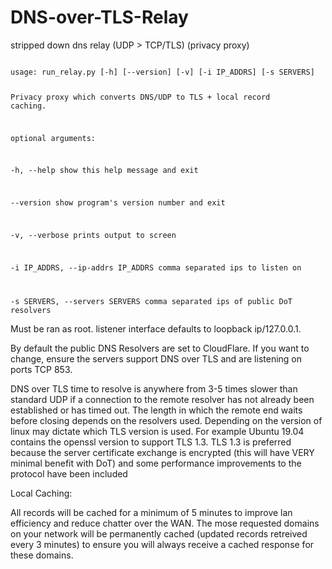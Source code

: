 # DNS-over-TLS-Relay
stripped down dns relay (UDP > TCP/TLS) (privacy proxy)

<code>
usage: run_relay.py [-h] [--version] [-v] [-i IP_ADDRS] [-s SERVERS]

Privacy proxy which converts DNS/UDP to TLS + local record caching.

optional arguments:

  -h, --help                        show this help message and exit

  --version                         show program's version number and exit

  -v, --verbose                     prints output to screen

  -i IP_ADDRS, --ip-addrs IP_ADDRS  comma separated ips to listen on

  -s SERVERS, --servers SERVERS     comma separated ips of public DoT resolvers
</code>

Must be ran as root. listener interface defaults to loopback ip/127.0.0.1.

By default the public DNS Resolvers are set to CloudFlare. If you want to change, ensure the servers support DNS over TLS and are listening on ports TCP 853.

DNS over TLS time to resolve is anywhere from 3-5 times slower than standard UDP if a connection
to the remote resolver has not already been established or has timed out. The length in which the
remote end waits before closing depends on the resolvers used. Depending on the version of linux may dictate which TLS version is used. For example Ubuntu 19.04 contains the openssl version to support TLS 1.3. TLS 1.3 is preferred because the server certificate exchange is encrypted (this will have VERY minimal benefit with DoT) and some performance improvements to the protocol have been included

Local Caching:

All records will be cached for a minimum of 5 minutes to improve lan efficiency and reduce chatter over the WAN. The mose requested domains on your network will be permanently cached (updated records retreived every 3 minutes) to ensure you will always receive a cached response for these domains.
